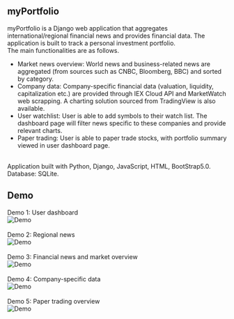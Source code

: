 ## myPortfolio
myPortfolio is a Django web application that aggregates international/regional financial news and provides financial data.
The application is built to track a personal investment portfolio.
<br>
The main functionalities are as follows.
- Market news overview: World news and business-related news are aggregated (from sources such as CNBC, Bloomberg, BBC) and sorted by category. 
- Company data: Company-specific financial data (valuation, liquidity, capitalization etc.) are provided through IEX Cloud API and MarketWatch web scrapping. A charting solution sourced from TradingView is also available.
- User watchlist: User is able to add symbols to their watch list. The dashboard page will filter news specific to these companies and provide relevant charts.
- Paper trading: User is able to paper trade stocks, with portfolio summary viewed in user dashboard page.
 <br>
Application built with Python, Django, JavaScript, HTML, BootStrap5.0. Database: SQLite.

## Demo
Demo 1: User dashboard
<br>
![Demo](Demo_1.gif)
<br><br>
Demo 2: Regional news 
<br>
![Demo](Demo_2.gif)
<br><br>
Demo 3: Financial news and market overview
<br>
![Demo](Demo_3.gif)
<br><br>
Demo 4: Company-specific data
<br>
![Demo](Demo_4.gif)
<br><br>
Demo 5: Paper trading overview
<br>
![Demo](Demo_5.gif)
<br><br>


